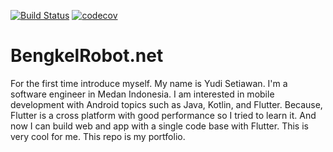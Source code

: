 [![Build Status](https://travis-ci.com/CoderJava/Flutter-Website-Bengkel-Robot.svg?branch=master)](https://travis-ci.com/CoderJava/Flutter-Website-Bengkel-Robot)
[![codecov](https://codecov.io/gh/CoderJava/Flutter-Website-Bengkel-Robot/branch/master/graph/badge.svg?token=pgxXFeIm9l)](https://codecov.io/gh/CoderJava/Flutter-Website-Bengkel-Robot)
# BengkelRobot.net
For the first time introduce myself. My name is Yudi Setiawan. I'm a software engineer in Medan Indonesia.
I am interested in mobile development with Android topics such as Java, Kotlin, and Flutter.
Because, Flutter is a cross platform with good performance so I tried to learn it. And now I can
build web and app with a single code base with Flutter. This is very cool for me.
This repo is my portfolio.
